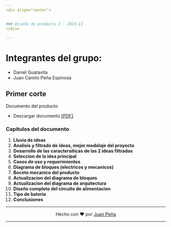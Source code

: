 ```yaml
---
<div align="center">

  
### Diseño de producto 2 - 2023-II
</div>

---
```

# Integrantes del grupo: 
* Daniel Guatavita 
* Juan Camilo Peña Espinosa

## Primer corte
Documento del producto 
  * Descargar documento [[PDF]](https://github.com/Xtrimber/raw/master/Achivos_del_proyecto/Documento_final_diseño_de_producto_2.pdf)
### Capitulos del documento
1. **Lluvia de ideas**
2. **Analisis y filtrado de ideas, mejor modelaje del proyecto**
3. **Desarrollo de las caractersiticas de las 2 ideas filtradas**
4. **Seleccion de la idea principal**
5. **Casos de uso y requerimientos**
6. **Diagrama de bloques (electricos y mecanicos)**
7. **Boceto mecanico del producto**
8. **Actualizacion del diagrama de bloques**
9. **Actualizacion del diagrama de arquitectura**
10. **Diseño completo del circuito de alimentacion**
11. **Tipo de bateria**
12. **Conclusiones**

---

<div align="center">

Hecho con ❤️ por [Juan Peña](https://github.com/Xtrimber)

</div>

---
